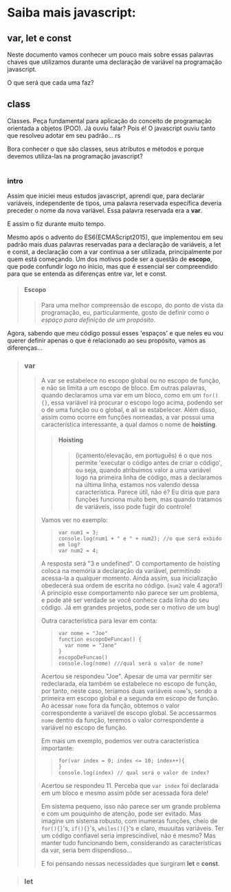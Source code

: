 # Saiba mais javascript:

## var, let e const
Neste documento vamos conhecer um pouco mais sobre essas palavras chaves que utilizamos durante uma declaração de variável na programação javascript.

O que será que cada uma faz?
## class
Classes.  Peça fundamental para aplicação do conceito de programação orientada a objetos (POO). Já ouviu falar? Pois é! O javascript ouviu tanto que resolveu adotar em seu padrão... rs

Bora conhecer o que são classes, seus atributos e métodos e porque devemos utiliza-las na programação javascript?

#

### intro
Assim que iniciei meus estudos javascript, aprendi que, para declarar variáveis, independente de tipos, uma palavra reservada específica deveria preceder o nome da nova variável.
Essa palavra reservada era a **var**. 

E assim o fiz durante muito tempo.

Mesmo após o advento do ES6(ECMAScript2015), que implementou em seu padrão mais duas palavras reservadas para a declaração de variáveis, a let e const, a declaração com a var continua a ser utilizada, principalmente por quem está começando. 
Um dos motivos pode ser a questão de **escopo**, que pode confundir logo no ínicio, mas que é essencial ser compreendido para que se entenda as diferenças entre var, let e const.

> #### Escopo
>> Para uma melhor compreensão de escopo, do ponto de vista da programação, eu, particularmente, gosto de definir como _o espaço para definição de um propósito_.

Agora, sabendo que meu código possui esses 'espaços' e que neles eu vou querer definir apenas o que é relacionado ao seu propósito, vamos as diferenças...

> ### var
>> A var se estabelece no escopo global ou no escopo de função, e não se limita a um escopo de bloco.
>> Em outras palavras, quando declaramos uma var em um bloco, como em um ```for(){}```, essa variável irá procurar o escopo logo acima, podendo ser o de uma função ou o global, e ali se estabelecer.
>> Além disso, assim como ocorre em funções nomeadas, a var possui uma característica interessante, a qual damos o nome de **hoisting**.
>>> #### Hoisting 
>>>> (içamento/elevação, em português) é o que nos permite 'executar o código antes de criar o código', ou seja, quando atribuimos valor a uma variável logo na primeira linha de código, mas a declaramos na última linha, estamos nos valendo dessa característica.
>> Parece útil, não é? Eu diria que para funções funciona muito bem, mas quando tratamos de variáveis, isso pode fugir do controle!
>> 
>> Vamos ver no exemplo:
>>>  ```
>>>  var num1 = 3;
>>>  console.log(num1 + " e " + num2); //o que será exbido em log?
>>>  var num2 = 4;
>>> ```
>> A resposta será "3 e undefined". O comportamento de hoisting coloca na memória a declaração da variável, permitindo acessa-la a qualquer momento. Ainda assim, sua inicialização obedecerá sua ordem de escrita no código. (```num2``` vale 4 agora!)
>> A princípio esse comportamento não parece ser um problema, e pode até ser verdade se você conhece cada linha do seu código. Já em grandes projetos, pode ser o motivo de um bug!
>> 
>> Outra característica para levar em conta:
>>> ```
>>> var nome = "Joe"
>>> function escopoDeFuncao() {
>>>   var nome = "Jane"
>>> }
>>> escopoDeFuncao()
>>> console.log(nome) ///qual será o valor de nome?
>>> ```
>> Acertou se respondeu "Joe". Apesar de uma var permitir ser redeclarada, ela também se estabelece no escopo de função, por tanto, neste caso, teríamos duas variáveis ```nome```'s, sendo a primeira em escopo global e a segunda em escopo de função. Ao acessar ```nome``` fora da função, obtemos o valor correspondente a variável de escopo global. Se accessarmos ```nome``` dentro da função, teremos o valor correspondente a variável no escopo de função.
>>
>> Em mais um exemplo, podemos ver outra característica importante:
>>> ```
>>> for(var index = 0; index <= 10; index++){ 
>>> } 
>>> console.log(index) // qual será o valor de index?
>>> ```
>> Acertou se respondeu 11. Perceba que ```var index``` foi declarada em um bloco e mesmo assim pôde ser acessada fora dele!
>> 
>> Em sistema pequeno, isso não parece ser um grande problema e com um pouquinho de atenção, pode ser evitado. Mas imagine um sistema robusto, com inumeras funções, cheio de ```for(){}```'s, ```if(){}```'s, ```whiles(){}```'s e claro, muuuitas variáveis. Ter um código confiavel seria imprescindível, não é mesmo? Mas manter tudo funcionando bem, considerando as características da var, seria bem dispendioso...
>> 
>> E foi pensando nessas necessidades que surgiram **let** e **const**.

> ### let
>>  

